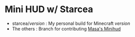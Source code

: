 Mini HUD w/ Starcea
==============
- starcea/*version* : My personal build for Minecraft *version*
- The others : Branch for contributing [Masa's Minihud](https://github.com/maruohon/minihud)
